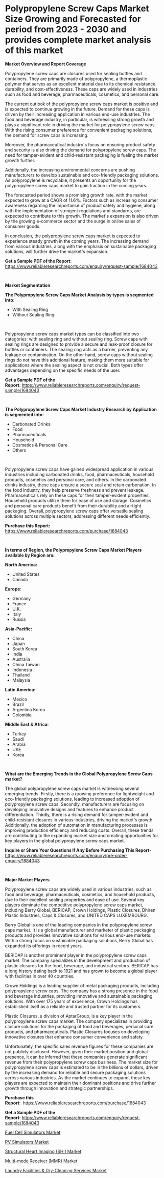 <p><h1>Polypropylene Screw Caps Market Size Growing and Forecasted for period from 2023 - 2030 and provides complete market analysis of this market</h1></p><p><strong>Market Overview and Report Coverage</strong></p>
<p><p>Polypropylene screw caps are closures used for sealing bottles and containers. They are primarily made of polypropylene, a thermoplastic polymer that serves as an excellent material due to its chemical resistance, durability, and cost-effectiveness. These caps are widely used in industries such as food and beverage, pharmaceuticals, cosmetics, and personal care.</p><p>The current outlook of the polypropylene screw caps market is positive and is expected to continue growing in the future. Demand for these caps is driven by their increasing application in various end-use industries. The food and beverage industry, in particular, is witnessing strong growth and plays a significant role in driving the market for polypropylene screw caps. With the rising consumer preference for convenient packaging solutions, the demand for screw caps is increasing.</p><p>Moreover, the pharmaceutical industry's focus on ensuring product safety and security is also driving the demand for polypropylene screw caps. The need for tamper-evident and child-resistant packaging is fueling the market growth further.</p><p>Additionally, the increasing environmental concerns are pushing manufacturers to develop sustainable and eco-friendly packaging solutions. As polypropylene is recyclable, it presents an opportunity for the polypropylene screw caps market to gain traction in the coming years.</p><p>The forecasted period shows a promising growth rate, with the market expected to grow at a CAGR of 11.6%. Factors such as increasing consumer awareness regarding the importance of product safety and hygiene, along with the implementation of stringent regulations and standards, are expected to contribute to this growth. The market's expansion is also driven by the growing e-commerce sector and the surge in online sales of consumer goods.</p><p>In conclusion, the polypropylene screw caps market is expected to experience steady growth in the coming years. The increasing demand from various industries, along with the emphasis on sustainable packaging solutions, will further drive the market's expansion.</p></p>
<p><strong>Get a Sample PDF of the Report:</strong> <a href="https://www.reliableresearchreports.com/enquiry/request-sample/1684043">https://www.reliableresearchreports.com/enquiry/request-sample/1684043</a></p>
<p>&nbsp;</p>
<p><strong>Market Segmentation</strong></p>
<p><strong>The Polypropylene Screw Caps Market Analysis by types is segmented into:</strong></p>
<p><ul><li>With Sealing Ring</li><li>Without Sealing Ring</li></ul></p>
<p>&nbsp;</p>
<p><p>Polypropylene screw caps market types can be classified into two categories: with sealing ring and without sealing ring. Screw caps with sealing rings are designed to provide a secure and leak-proof closure for bottles or containers. The sealing ring acts as a barrier, preventing any leakage or contamination. On the other hand, screw caps without sealing rings do not have this additional feature, making them more suitable for applications where the sealing aspect is not crucial. Both types offer advantages depending on the specific needs of the user.</p></p>
<p><strong>Get a Sample PDF of the Report:</strong>&nbsp;<a href="https://www.reliableresearchreports.com/enquiry/request-sample/1684043">https://www.reliableresearchreports.com/enquiry/request-sample/1684043</a></p>
<p>&nbsp;</p>
<p><strong>The Polypropylene Screw Caps Market Industry Research by Application is segmented into:</strong></p>
<p><ul><li>Carbonated Drinks</li><li>Food</li><li>Pharmaceuticals</li><li>Household</li><li>Cosmetics & Personal Care</li><li>Others</li></ul></p>
<p>&nbsp;</p>
<p><p>Polypropylene screw caps have gained widespread application in various industries including carbonated drinks, food, pharmaceuticals, household products, cosmetics and personal care, and others. In the carbonated drinks industry, these caps ensure a secure seal and retain carbonation. In the food industry, they help preserve freshness and prevent leakage. Pharmaceuticals rely on these caps for their tamper-evident properties. Household products utilize them for ease of use and storage. Cosmetics and personal care products benefit from their durability and airtight packaging. Overall, polypropylene screw caps offer versatile sealing solutions across multiple sectors, addressing different needs efficiently.</p></p>
<p><strong>Purchase this Report:</strong>&nbsp; <a href="https://www.reliableresearchreports.com/purchase/1684043">https://www.reliableresearchreports.com/purchase/1684043</a></p>
<p>&nbsp;</p>
<p><strong>In terms of Region, the Polypropylene Screw Caps Market Players available by Region are:</strong></p>
<p>
    <p> <strong> North America: </strong>
        <ul>
            <li>United States</li>
            <li>Canada</li>
        </ul>
        </p> 
    <p> <strong> Europe: </strong>
        <ul>
            <li>Germany</li>
            <li>France</li>
            <li>U.K.</li>
            <li>Italy</li>
            <li>Russia</li>
        </ul>
        </p> 
    <p> <strong> Asia-Pacific: </strong>
        <ul>
            <li>China</li>
            <li>Japan</li>
            <li>South Korea</li>
            <li>India</li>
            <li>Australia</li>
            <li>China Taiwan</li>
            <li>Indonesia</li>
            <li>Thailand</li>
            <li>Malaysia</li>
        </ul>
        </p> 
    <p> <strong> Latin America: </strong>
        <ul>
            <li>Mexico</li>
            <li>Brazil</li>
            <li>Argentina Korea</li>
            <li>Colombia</li>
        </ul>
        </p> 
    <p> <strong> Middle East & Africa: </strong>
        <ul>
            <li>Turkey</li>
            <li>Saudi</li>
            <li>Arabia</li>
            <li>UAE</li>
            <li>Korea</li>
        </ul>
    </p>
    </p>
<p>&nbsp;</p>
<p><strong>What are the Emerging Trends in the Global Polypropylene Screw Caps market?</strong></p>
<p><p>The global polypropylene screw caps market is witnessing several emerging trends. Firstly, there is a growing preference for lightweight and eco-friendly packaging solutions, leading to increased adoption of polypropylene screw caps. Secondly, manufacturers are focusing on developing innovative designs and features to enhance product differentiation. Thirdly, there is a rising demand for tamper-evident and child-resistant closures in various industries, driving the market's growth. Additionally, the adoption of automation in manufacturing processes is improving production efficiency and reducing costs. Overall, these trends are contributing to the expanding market size and creating opportunities for key players in the global polypropylene screw caps market.</p></p>
<p><strong>Inquire or Share Your Questions If Any Before Purchasing This Report</strong>- <a href="https://www.reliableresearchreports.com/enquiry/pre-order-enquiry/1684043">https://www.reliableresearchreports.com/enquiry/pre-order-enquiry/1684043</a></p>
<p>&nbsp;</p>
<p><strong>Major Market Players</strong></p>
<p><p>Polypropylene screw caps are widely used in various industries, such as food and beverage, pharmaceuticals, cosmetics, and household products, due to their excellent sealing properties and ease of use. Several key players dominate the competitive polypropylene screw caps market, including Berry Global, BERICAP, Crown Holdings, Plastic Closures, Dhiren Plastic Industries, Caps & Closures, and UNITED CAPS LUXEMBOURG.</p><p>Berry Global is one of the leading companies in the polypropylene screw caps market. It is a global manufacturer and marketer of plastic packaging products and provides innovative solutions for various end-use markets. With a strong focus on sustainable packaging solutions, Berry Global has expanded its offerings in recent years.</p><p>BERICAP is another prominent player in the polypropylene screw caps market. The company specializes in the development and production of plastic closures for the food, beverage, and industrial sectors. BERICAP has a long history dating back to 1921 and has grown to become a global player with facilities in over 40 countries.</p><p>Crown Holdings is a leading supplier of metal packaging products, including polypropylene screw caps. The company has a strong presence in the food and beverage industries, providing innovative and sustainable packaging solutions. With over 175 years of experience, Crown Holdings has established itself as a reliable and trusted partner for its customers.</p><p>Plastic Closures, a division of AptarGroup, is a key player in the polypropylene screw caps market. The company specializes in providing closure solutions for the packaging of food and beverages, personal care products, and pharmaceuticals. Plastic Closures focuses on developing innovative closures that enhance consumer convenience and safety.</p><p>Unfortunately, the specific sales revenue figures for these companies are not publicly disclosed. However, given their market position and global presence, it can be inferred that these companies generate significant revenue from their polypropylene screw caps business. The market size for polypropylene screw caps is estimated to be in the billions of dollars, driven by the increasing demand for reliable and secure packaging solutions across various industries. As the market continues to expand, these key players are expected to maintain their dominant positions and drive further growth through innovation and strategic partnerships.</p></p>
<p><strong>Purchase this Report:</strong>&nbsp;&nbsp;<a href="https://www.reliableresearchreports.com/purchase/1684043">https://www.reliableresearchreports.com/purchase/1684043</a></p>
<p></p>
<p><strong>Get a Sample PDF of the Report:</strong>&nbsp;<a href="https://www.reliableresearchreports.com/enquiry/request-sample/1684043">https://www.reliableresearchreports.com/enquiry/request-sample/1684043</a></p>
<p><p><a href="https://medium.com/@rosaleekoss/fuel-cell-simulators-market-exploring-market-share-market-trends-and-future-growth-65a39df4705f">Fuel Cell Simulators Market</a></p><p><a href="https://medium.com/@bethhermann2023/pv-simulators-market-trends-forecast-and-competitive-analysis-to-2030-b1fde76e6ea7">PV Simulators Market</a></p><p><a href="https://www.linkedin.com/pulse/structural-heart-imaging-shi-market-size-2023-2030-global/">Structural Heart Imaging (SHI) Market</a></p><p><a href="https://www.linkedin.com/pulse/decoding-multi-mode-receiver-mmr-market-deep-dive-latest-trends/">Multi-mode Receiver (MMR) Market</a></p><p><a href="https://www.linkedin.com/pulse/laundry-facilities-amp-dry-cleaning-services-market-size-1e/">Laundry Facilities & Dry-Cleaning Services Market</a></p></p>